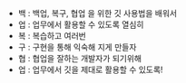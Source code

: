 - 백 : 백업, 복구, 협업 을 위한 깃 사용법을 배워서
- 업 : 업무에서 활용할 수 있도록 열심히
- 복 : 복습하고 여러번
- 구 : 구현을 통해 익숙해 지게 만들자
- 협 : 협업을 잘하는 개발자가 되기위해
- 업 : 업무에서 깃을 제대로 활용할 수 있도록!
